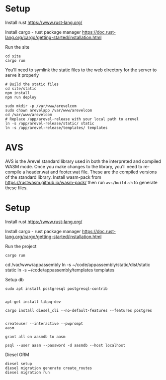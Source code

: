 # Setup
Install rust
https://www.rust-lang.org/

Install cargo - rust package manager
https://doc.rust-lang.org/cargo/getting-started/installation.html

Run the site
```
cd site
cargo run
```

You'll need to symlink the static files to the web directory for the server to serve it properly
```
# Build the static files
cd site/static
npm install
npm run deploy

sudo mkdir -p /var/www/arevelcom
sudo chown arevelapp /var/www/arevelcom
cd /var/www/arevelcom
# Replace /app/arevel-release with your local path to arevel
ln -s /app/arevel-release/static/ static
ln -s /app/arevel-release/templates/ templates
```

# AVS
AVS is the Arevel standard library used in both the interpreted and compiled WASM mode. 
Once you make changes to the library, you'll need to re-compile a header.wat and footer.wat file. 
These are the compiled versions of the standard library. Install wasm-pack from https://rustwasm.github.io/wasm-pack/ 
then run `avs/build.sh` to generate these files.




# Setup
Install rust
https://www.rust-lang.org/

Install cargo - rust package manager
https://doc.rust-lang.org/cargo/getting-started/installation.html

Run the project
```
cargo run
```


cd /var/www/appassembly
ln -s ~/code/appassembly/static/dist/static static
ln -s ~/code/appassembly/templates templates

Setup db

```
sudo apt install postgresql postgresql-contrib


apt-get install libpq-dev

cargo install diesel_cli --no-default-features --features postgres


createuser --interactive --pwprompt
aasm

grant all on aasmdb to aasm

psql --user aasm --password -d aasmdb --host localhost

```

Diesel ORM
```
diesel setup
diesel migration generate create_routes
diesel migration run
```
